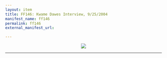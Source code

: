 ```yaml
---
layout: item
title: FF146: Kwame Dawes Interview, 9/25/2004
manifest_name: ff146
permalink: ff146
external_manifest_url: 

---
```

<!-- Add an essay or interpretive material below this line,
using HTML or markdown.  Do not modify this file above this line -->
<p style="text-align:center"><img src="https://www.jmu.edu/_images/furiousflower/furious-flower-logo.jpg"></p>
<hr>
